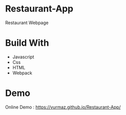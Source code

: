 # Restaurant-App

Restaurant Webpage 

# Build With

- Javascript
- Css
- HTML
- Webpack

# Demo

Online Demo : https://vurmaz.github.io/Restaurant-App/
